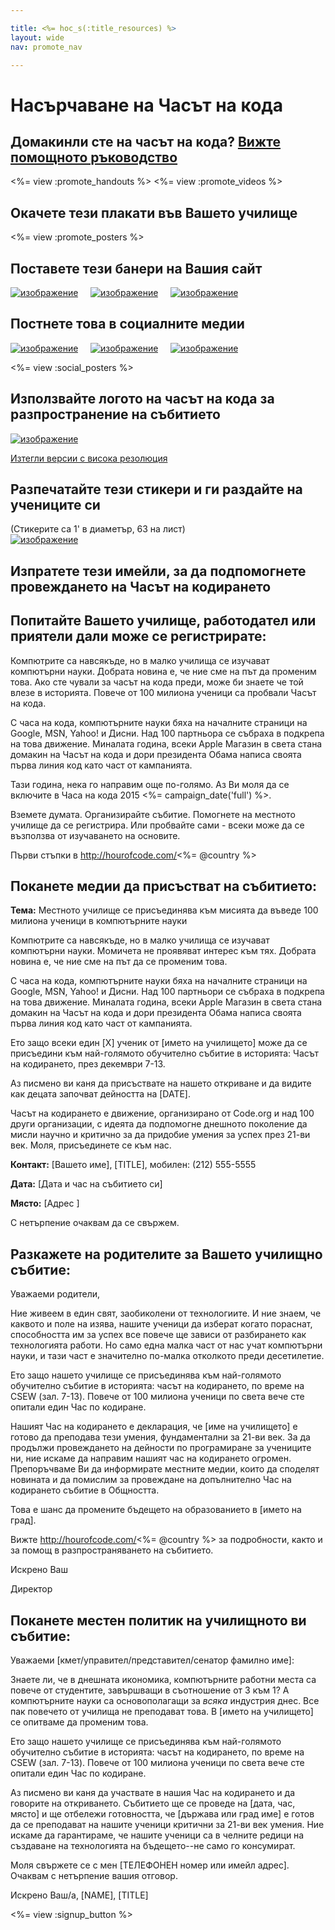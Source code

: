 ```yaml
---

title: <%= hoc_s(:title_resources) %>
layout: wide
nav: promote_nav

---
```


<link rel="stylesheet" type="text/css" href="/css/promote-page.css" />
</link>

# Насърчаване на Часът на кода

## Домакинли сте на часът на кода? <a href = "< % = resolve_url('/how-to') % >" > Вижте помощното ръководство</a>

<%= view :promote_handouts %> <%= view :promote_videos %>

<a id="posters"></a>

## Окачете тези плакати във Вашето училище

<%= view :promote_posters %>

<a id="banners"></a>

## Поставете тези банери на Вашия сайт

[![изображение](/images/fit-250/banner1.jpg)](/images/banner1.jpg)&nbsp;&nbsp;&nbsp;&nbsp; [![изображение](/images/fit-250/banner3.jpg)](/images/banner3.jpg)&nbsp;&nbsp;&nbsp;&nbsp; [![изображение](/images/fit-500/banner5.jpg)](/images/banner5.jpg)&nbsp;&nbsp;&nbsp;&nbsp;

<a id="social"></a>

## Постнете това в социалните медии

[![изображение](/images/fit-250/social-1.jpg)](/images/social-1.jpg)&nbsp;&nbsp;&nbsp;&nbsp; [![изображение](/images/fit-250/social-2.jpg)](/images/social-2.jpg)&nbsp;&nbsp;&nbsp;&nbsp; [![изображение](/images/fit-250/social-3.jpg)](/images/social-3.jpg)&nbsp;&nbsp;&nbsp;&nbsp;

<%= view :social_posters %>

<a id="logo"></a>

## Използвайте логото на часът на кода за разпространение на събитието

[![изображение](<%= localized_image('/images/fit-200/hour-of-code-logo.png') %>)](<%= localized_image('/images/hour-of-code-logo.png') %>)

[Изтегли версии с висока резолюция](http://images.code.org/share/hour-of-code-logo.zip)

<a id="stickers"></a>

## Разпечатайте тези стикери и ги раздайте на учениците си

(Стикерите са 1' в диаметър, 63 на лист)  
[![изображение](/images/fit-250/hour-of-code-stickers.png)](/images/hour-of-code-stickers.pdf)

<a id="sample-emails"></a>

## Изпратете тези имейли, за да подпомогнете провеждането на Часът на кодирането

<a id="email"></a>

## Попитайте Вашето училище, работодател или приятели дали може се регистрирате:

Компютрите са навсякъде, но в малко училища се изучават компютърни науки. Добрата новина е, че ние сме на път да променим това. Ако сте чували за часът на кода преди, може би знаете че той влезе в историята. Повече от 100 милиона ученици са пробвали Часът на кода.

С часа на кода, компютърните науки бяха на началните страници на Google, MSN, Yahoo! и Дисни. Над 100 партньора се събраха в подкрепа на това движение. Миналата година, всеки Apple Магазин в света стана домакин на Часът на кода и дори президента Обама написа своята първа линия код като част от кампанията.

Тази година, нека го направим още по-голямо. Аз Ви моля да се включите в Часа на кода 2015 <%= campaign_date('full') %>.

Вземете думата. Организирайте събитие. Помогнете на местното училище да се регистрира. Или пробвайте сами - всеки може да се възползва от изучаването на основите.

Първи стъпки в http://hourofcode.com/<%= @country %>

<a id="media-pitch"></a>

## Поканете медии да присъстват на събитието:

**Тема:** Местното училище се присъединява към мисията да въведе 100 милиона ученици в компютърните науки

Компютрите са навсякъде, но в малко училища се изучават компютърни науки. Момичета не проявяват интерес към тях. Добрата новина е, че ние сме на път да се променим това.

С часа на кода, компютърните науки бяха на началните страници на Google, MSN, Yahoo! и Дисни. Над 100 партньори се събраха в подкрепа на това движение. Миналата година, всеки Apple Магазин в света стана домакин на Часът на кода и дори президента Обама написа своята първа линия код като част от кампанията.

Ето защо всеки един [X] ученик от [името на училището] може да се присъедини към най-голямото обучително събитие в историята: Часът на кодирането, през декември 7-13.

Аз писмено ви каня да присъствате на нашето откриване и да видите как децата започват дейността на [DATE].

Часът на кодирането е движение, организирано от Code.org и над 100 други организации, с идеята да подпомогне днешното поколение да мисли научно и критично за да придобие умения за успех през 21-ви век. Моля, присъединете се към нас.

**Контакт:** [Вашето име], [TITLE], мобилен: (212) 555-5555

**Дата:** [Дата и час на събитието си]

**Място:** [Адрес ]

С нетърпение очаквам да се свържем.

<a id="parents"></a>

## Разкажете на родителите за Вашето училищно събитие:

Уважаеми родители,

Ние живеем в един свят, заобиколени от технологиите. И ние знаем, че каквото и поле на изява, нашите ученици да изберат когато пораснат, способността им за успех все повече ще зависи от разбирането как технологията работи. Но само една малка част от нас учат компютърни науки, и тази част е значително по-малка отколкото преди десетилетие.

Ето защо нашето училище се присъединява към най-голямото обучително събитие в историята: часът на кодирането, по време на CSEW (зал. 7-13). Повече от 100 милиона ученици по света вече сте опитали един Час по кодиране.

Нашият Час на кодирането е декларация, че [име на училището] е готово да преподава тези умения, фундаментални за 21-ви век. За да продължи провеждането на дейности по програмиране за учениците ни, ние искаме да направим нашият час на кодирането огромен. Препоръчваме Ви да информирате местните медии, които да споделят новината и да помислим за провеждане на допълнително Час на кодирането събитие в Общността.

Това е шанс да промените бъдещето на образованието в [името на град].

Вижте http://hourofcode.com/<%= @country %> за подробности, както и за помощ в разпространяването на събитието.

Искрено Ваш

Директор

<a id="politicians"></a>

## Поканете местен политик на училищното ви събитие:

Уважаеми [кмет/управител/представител/сенатор фамилно име]:

Знаете ли, че в днешната икономика, компютърните работни места са повече от студентите, завършващи в съотношение от 3 към 1? А компютърните науки са основополагащи за *всяка* индустрия днес. Все пак повечето от училища не преподават това. В [името на училището] се опитваме да променим това.

Ето защо нашето училище се присъединява към най-голямото обучително събитие в историята: часът на кодирането, по време на CSEW (зал. 7-13). Повече от 100 милиона ученици по света вече сте опитали един Час по кодиране.

Аз писмено ви каня да участвате в нашия Час на кодирането и да говорите на откриването. Събитието ще се проведе на [дата, час, място] и ще отбележи готовността, че [държава или град име] е готов да се преподават на нашите ученици критични за 21-ви век умения. Ние искаме да гарантираме, че нашите ученици са в челните редици на създаване на технологията на бъдещето--не само го консумират.

Моля свържете се с мен [ТЕЛЕФОНЕН номер или имейл адрес]. Очаквам с нетърпение вашия отговор.

Искрено Ваш/а, [NAME], [TITLE]

<%= view :signup_button %>